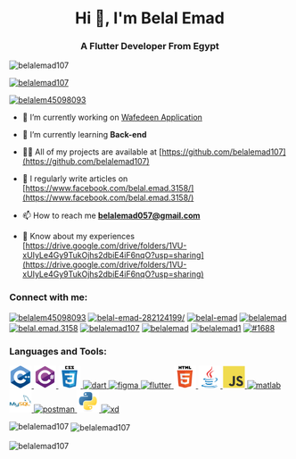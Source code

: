 <h1 align="center">Hi 👋, I'm Belal Emad</h1>
<h3 align="center">A Flutter Developer From Egypt</h3>

<p align="left"> <img src="https://komarev.com/ghpvc/?username=belalemad107&label=Profile%20views&color=0e75b6&style=flat" alt="belalemad107" /> </p>

<p align="left"> <a href="https://github.com/ryo-ma/github-profile-trophy"><img src="https://github-profile-trophy.vercel.app/?username=belalemad107" alt="belalemad107" /></a> </p>

<p align="left"> <a href="https://twitter.com/belalem45098093" target="blank"><img src="https://img.shields.io/twitter/follow/belalem45098093?logo=twitter&style=for-the-badge" alt="belalem45098093" /></a> </p>

- 🔭 I’m currently working on [Wafedeen Application](https://github.com/belalemad107/Wafedeen)

- 🌱 I’m currently learning **Back-end**

- 👨‍💻 All of my projects are available at [https://github.com/belalemad107](https://github.com/belalemad107)

- 📝 I regularly write articles on [https://www.facebook.com/belal.emad.3158/](https://www.facebook.com/belal.emad.3158/)

- 📫 How to reach me **belalemad057@gmail.com**

- 📄 Know about my experiences [https://drive.google.com/drive/folders/1VU-xUIyLe4Gy9TukOjhs2dbiE4iF6nqO?usp=sharing](https://drive.google.com/drive/folders/1VU-xUIyLe4Gy9TukOjhs2dbiE4iF6nqO?usp=sharing)

<h3 align="left">Connect with me:</h3>
<p align="left">
<a href="https://twitter.com/belalem45098093" target="blank"><img align="center" src="https://raw.githubusercontent.com/rahuldkjain/github-profile-readme-generator/master/src/images/icons/Social/twitter.svg" alt="belalem45098093" height="30" width="40" /></a>
<a href="https://linkedin.com/in/belal-emad-282124199/" target="blank"><img align="center" src="https://raw.githubusercontent.com/rahuldkjain/github-profile-readme-generator/master/src/images/icons/Social/linked-in-alt.svg" alt="belal-emad-282124199/" height="30" width="40" /></a>
<a href="https://stackoverflow.com/users/belal-emad" target="blank"><img align="center" src="https://raw.githubusercontent.com/rahuldkjain/github-profile-readme-generator/master/src/images/icons/Social/stack-overflow.svg" alt="belal-emad" height="30" width="40" /></a>
<a href="https://kaggle.com/belalemad" target="blank"><img align="center" src="https://raw.githubusercontent.com/rahuldkjain/github-profile-readme-generator/master/src/images/icons/Social/kaggle.svg" alt="belalemad" height="30" width="40" /></a>
<a href="https://fb.com/belal.emad.3158" target="blank"><img align="center" src="https://raw.githubusercontent.com/rahuldkjain/github-profile-readme-generator/master/src/images/icons/Social/facebook.svg" alt="belal.emad.3158" height="30" width="40" /></a>
<a href="https://instagram.com/belalemad107" target="blank"><img align="center" src="https://raw.githubusercontent.com/rahuldkjain/github-profile-readme-generator/master/src/images/icons/Social/instagram.svg" alt="belalemad107" height="30" width="40" /></a>
<a href="https://dribbble.com/belalemad" target="blank"><img align="center" src="https://raw.githubusercontent.com/rahuldkjain/github-profile-readme-generator/master/src/images/icons/Social/dribbble.svg" alt="belalemad" height="30" width="40" /></a>
<a href="https://www.behance.net/belalemad1" target="blank"><img align="center" src="https://raw.githubusercontent.com/rahuldkjain/github-profile-readme-generator/master/src/images/icons/Social/behance.svg" alt="belalemad1" height="30" width="40" /></a>
<a href="https://discord.gg/#1688" target="blank"><img align="center" src="https://raw.githubusercontent.com/rahuldkjain/github-profile-readme-generator/master/src/images/icons/Social/discord.svg" alt="#1688" height="30" width="40" /></a>
</p>

<h3 align="left">Languages and Tools:</h3>
<p align="left"> <a href="https://www.w3schools.com/cpp/" target="_blank" rel="noreferrer"> <img src="https://raw.githubusercontent.com/devicons/devicon/master/icons/cplusplus/cplusplus-original.svg" alt="cplusplus" width="40" height="40"/> </a> <a href="https://www.w3schools.com/cs/" target="_blank" rel="noreferrer"> <img src="https://raw.githubusercontent.com/devicons/devicon/master/icons/csharp/csharp-original.svg" alt="csharp" width="40" height="40"/> </a> <a href="https://www.w3schools.com/css/" target="_blank" rel="noreferrer"> <img src="https://raw.githubusercontent.com/devicons/devicon/master/icons/css3/css3-original-wordmark.svg" alt="css3" width="40" height="40"/> </a> <a href="https://dart.dev" target="_blank" rel="noreferrer"> <img src="https://www.vectorlogo.zone/logos/dartlang/dartlang-icon.svg" alt="dart" width="40" height="40"/> </a> <a href="https://www.figma.com/" target="_blank" rel="noreferrer"> <img src="https://www.vectorlogo.zone/logos/figma/figma-icon.svg" alt="figma" width="40" height="40"/> </a> <a href="https://flutter.dev" target="_blank" rel="noreferrer"> <img src="https://www.vectorlogo.zone/logos/flutterio/flutterio-icon.svg" alt="flutter" width="40" height="40"/> </a> <a href="https://www.w3.org/html/" target="_blank" rel="noreferrer"> <img src="https://raw.githubusercontent.com/devicons/devicon/master/icons/html5/html5-original-wordmark.svg" alt="html5" width="40" height="40"/> </a> <a href="https://www.java.com" target="_blank" rel="noreferrer"> <img src="https://raw.githubusercontent.com/devicons/devicon/master/icons/java/java-original.svg" alt="java" width="40" height="40"/> </a> <a href="https://developer.mozilla.org/en-US/docs/Web/JavaScript" target="_blank" rel="noreferrer"> <img src="https://raw.githubusercontent.com/devicons/devicon/master/icons/javascript/javascript-original.svg" alt="javascript" width="40" height="40"/> </a> <a href="https://www.mathworks.com/" target="_blank" rel="noreferrer"> <img src="https://upload.wikimedia.org/wikipedia/commons/2/21/Matlab_Logo.png" alt="matlab" width="40" height="40"/> </a> <a href="https://www.mysql.com/" target="_blank" rel="noreferrer"> <img src="https://raw.githubusercontent.com/devicons/devicon/master/icons/mysql/mysql-original-wordmark.svg" alt="mysql" width="40" height="40"/> </a> <a href="https://postman.com" target="_blank" rel="noreferrer"> <img src="https://www.vectorlogo.zone/logos/getpostman/getpostman-icon.svg" alt="postman" width="40" height="40"/> </a> <a href="https://www.python.org" target="_blank" rel="noreferrer"> <img src="https://raw.githubusercontent.com/devicons/devicon/master/icons/python/python-original.svg" alt="python" width="40" height="40"/> </a> <a href="https://www.adobe.com/products/xd.html" target="_blank" rel="noreferrer"> <img src="https://cdn.worldvectorlogo.com/logos/adobe-xd.svg" alt="xd" width="40" height="40"/> </a> </p>

<p><img align="left" src="https://github-readme-stats.vercel.app/api/top-langs?username=belalemad107&show_icons=true&locale=en&layout=compact" alt="belalemad107" /></p>

<p>&nbsp;<img align="center" src="https://github-readme-stats.vercel.app/api?username=belalemad107&show_icons=true&locale=en" alt="belalemad107" /></p>

<p><img align="center" src="https://github-readme-streak-stats.herokuapp.com/?user=belalemad107&" alt="belalemad107" /></p>
